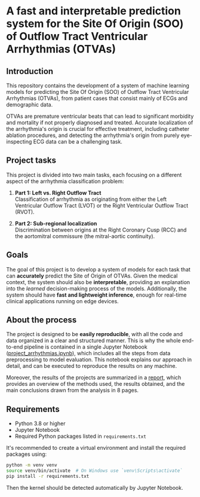 # A fast and interpretable prediction system for the Site Of Origin (SOO) of Outflow Tract Ventricular Arrhythmias (OTVAs)

## Introduction

This repository contains the development of a system of machine learning models for predicting the Site Of Origin (SOO) of Outflow Tract Ventricular Arrhythmias (OTVAs), from patient cases that consist mainly of ECGs and demographic data.

OTVAs are premature ventricular beats that can lead to significant morbidity and mortality if not properly diagnosed and treated. Accurate localization of the arrhythmia's origin is crucial for effective treatment, including catheter ablation procedures, and detecting the arrhythmia's origin from purely eye-inspecting ECG data can be a challenging task.

## Project tasks

This project is divided into two main tasks, each focusing on a different aspect of the arrhythmia classification problem:

1. **Part 1: Left vs. Right Outflow Tract**  
   Classification of arrhythmia as originating from either the Left Ventricular Outflow Tract (LVOT) or the Right Ventricular Outflow Tract (RVOT).

2. **Part 2: Sub-regional localization**  
   Discrimination between origins at the Right Coronary Cusp (RCC) and the aortomitral commissure (the mitral-aortic continuity).

## Goals

The goal of this project is to develop a system of models for each task that can **accurately** predict the Site of Origin of OTVAs. Given the medical context, the system should also be **interpretable**, providing an explanation into the *learned* decision-making process of the models. Additionally, the system should have **fast and lightweight inference**, enough for real-time clinical applications running on edge devices.

## About the process

The project is designed to be **easily reproducible**, with all the code and data organized in a clear and structured manner. This is why the whole end-to-end pipeline is contained in a single Jupyter Notebook ([project_arrhythmias.ipynb](project_arrhythmias.ipynb)), which includes all the steps from data preprocessing to model evaluation. This notebook explains our approach in detail, and can be executed to reproduce the results on any machine.

Moreover, the results of the projects are summarized in a [report](./report/report.pdf), which provides an overview of the methods used, the results obtained, and the main conclusions drawn from the analysis in 8 pages.

## Requirements

- Python 3.8 or higher
- Jupyter Notebook
- Required Python packages listed in `requirements.txt`

It's recommended to create a virtual environment and install the required packages using:

```bash
python -m venv venv
source venv/bin/activate  # On Windows use `venv\Scripts\activate`
pip install -r requirements.txt
```

Then the kernel should be detected automatically by Jupyter Notebook.
